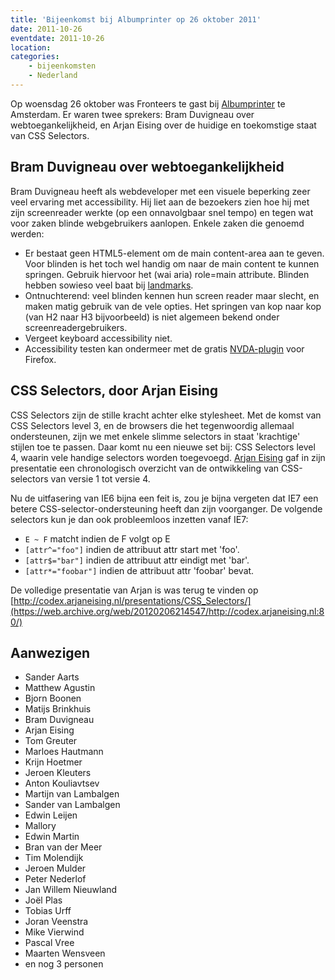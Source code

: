 ```yaml
---
title: 'Bijeenkomst bij Albumprinter op 26 oktober 2011'
date: 2011-10-26
eventdate: 2011-10-26
location:
categories:
    - bijeenkomsten
    - Nederland
---
```


Op woensdag 26 oktober was Fronteers te gast bij [Albumprinter](http://albumprinter.org/) te Amsterdam. Er waren twee sprekers: Bram Duvigneau over webtoegankelijkheid, en Arjan Eising over de huidige en toekomstige staat van CSS Selectors.

## Bram Duvigneau over webtoegankelijkheid

Bram Duvigneau heeft als webdeveloper met een visuele beperking zeer veel ervaring met accessibility. Hij liet aan de bezoekers zien hoe hij met zijn screenreader werkte (op een onnavolgbaar snel tempo) en tegen wat voor zaken blinde webgebruikers aanlopen. Enkele zaken die genoemd werden:

-   Er bestaat geen HTML5-element om de main content-area aan te geven. Voor blinden is het toch wel handig om naar de main content te kunnen springen. Gebruik hiervoor het (wai aria) role=main attribute. Blinden hebben sowieso veel baat bij [landmarks](http://www.w3.org/TR/wai-aria/roles#landmark_roles).
-   Ontnuchterend: veel blinden kennen hun screen reader maar slecht, en maken matig gebruik van de vele opties. Het springen van kop naar kop (van H2 naar H3 bijvoorbeeld) is niet algemeen bekend onder screenreadergebruikers.
-   Vergeet keyboard accessibility niet.
-   Accessibility testen kan ondermeer met de gratis [NVDA-plugin](http://www.nvda-project.org/) voor Firefox.

## CSS Selectors, door Arjan Eising

CSS Selectors zijn de stille kracht achter elke stylesheet. Met de komst van CSS Selectors level 3, en de browsers die het tegenwoordig allemaal ondersteunen, zijn we met enkele slimme selectors in staat 'krachtige' stijlen toe te passen. Daar komt nu een nieuwe set bij: CSS Selectors level 4, waarin vele handige selectors worden toegevoegd. [Arjan Eising](http://arjaneising.nl) gaf in zijn presentatie een chronologisch overzicht van de ontwikkeling van CSS-selectors van versie 1 tot versie 4.

Nu de uitfasering van IE6 bijna een feit is, zou je bijna vergeten dat IE7 een betere CSS-selector-ondersteuning heeft dan zijn voorganger. De volgende selectors kun je dan ook probleemloos inzetten vanaf IE7:

-   `E ~ F` matcht indien de F volgt op E
-   `[attr^="foo"]` indien de attribuut attr start met 'foo'.
-   `[attr$="bar"]` indien de attribuut attr eindigt met 'bar'.
-   `[attr*="foobar"]` indien de attribuut attr 'foobar' bevat.

De volledige presentatie van Arjan is was terug te vinden op [http://codex.arjaneising.nl/presentations/CSS_Selectors/](https://web.archive.org/web/20120206214547/http://codex.arjaneising.nl:80/)

## Aanwezigen

-   Sander Aarts
-   Matthew Agustin
-   Bjorn Boonen
-   Matijs Brinkhuis
-   Bram Duvigneau
-   Arjan Eising
-   Tom Greuter
-   Marloes Hautmann
-   Krijn Hoetmer
-   Jeroen Kleuters
-   Anton Kouliavtsev
-   Martijn van Lambalgen
-   Sander van Lambalgen
-   Edwin Leijen
-   Mallory
-   Edwin Martin
-   Bran van der Meer
-   Tim Molendijk
-   Jeroen Mulder
-   Peter Nederlof
-   Jan Willem Nieuwland
-   Joël Plas
-   Tobias Urff
-   Joran Veenstra
-   Mike Vierwind
-   Pascal Vree
-   Maarten Wensveen
-   en nog 3 personen
